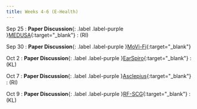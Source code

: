 ```yaml
---
title: Weeks 4-6 (E-Health)
---
```


Sep 25
: **Paper Discussion**{: .label .label-purple }[MEDUSA](https://app.perusall.com/courses/cos597e_f2025-advanced-topics-in-computer-science-neural-sensing-modeling-and-understanding/medusa){:target="_blank"}
  : (RI)

Sep 30
: **Paper Discussion**{: .label .label-purple }[MoVi-Fi](https://app.perusall.com/courses/cos597e_f2025-advanced-topics-in-computer-science-neural-sensing-modeling-and-understanding/movi-fi){:target="_blank"}
<!--  : [Slides (YC)]({{ "/assets/documents/L06-nrsurface.pdf" |
relative_url }}){:target="_blank"}  -->

Oct 2
: **Paper Discussion**{: .label .label-purple }[EarSpiro](https://app.perusall.com/courses/cos597e_f2025-advanced-topics-in-computer-science-neural-sensing-modeling-and-understanding/earspiro){:target="_blank"}
  : (KL)

Oct 7
: **Paper Discussion**{: .label .label-purple }[Asclepius](https://app.perusall.com/courses/cos597e_f2025-advanced-topics-in-computer-science-neural-sensing-modeling-and-understanding/asclepius){:target="_blank"}
  : (RI)

Oct 9
: **Paper Discussion**{: .label .label-purple }[RF-SCG](https://app.perusall.com/courses/cos597e_f2025-advanced-topics-in-computer-science-neural-sensing-modeling-and-understanding/rf-scg){:target="_blank"}
  : (KL)

